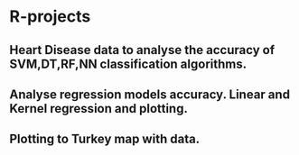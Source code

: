 # R-projects

## Heart Disease data to analyse the accuracy of SVM,DT,RF,NN classification algorithms.

## Analyse regression models accuracy. Linear and Kernel regression and plotting.

## Plotting to Turkey map with data.

